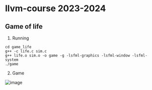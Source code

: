 # llvm-course 2023-2024
## Game of life
1. Running
```
cd game_life
g++ -c life.c sim.c
g++ life.o sim.o -o game -g -lsfml-graphics -lsfml-window -lsfml-system
./game
```
2. Game

![image](https://github.com/ivan-egorov42/llvm-course/assets/104271817/ce412a22-8430-4996-9700-068789194d94)

